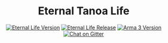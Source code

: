 <h1 align="center">Eternal Tanoa Life</h1>

<p align="center">
  <a href="#"><img src="https://img.shields.io/badge/version-v0.1-9341d9.svg?style=flat-square" alt="Eternal Life Version"></a>
  <a href="#"><img src="https://img.shields.io/badge/release-pre--alpha-red.svg?style=flat-square" alt="Eternal Life Release"></a>
  <a href="#"><img src="https://img.shields.io/badge/arma 3-v1.58-000000.svg?style=flat-square" alt="Arma 3 Version"></a>
  <a href="https://gitter.im/havok962/Eternal-Tanoa"><img src="https://img.shields.io/badge/chat-on gitter-blue.svg?style=flat-square" alt="Chat on Gitter"></a>
</p>
